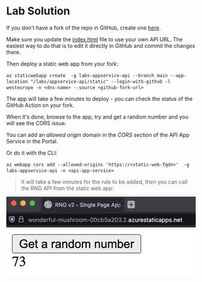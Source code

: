 # Lab Solution

If you don't have a fork of the repo in GitHub, create one [here](https://github.com/courselabs/azure/fork).

Make sure you update the [index.html](static/index.html) file to use your own API URL. The easiest way to do that is to edit it directly in GitHub and commit the changes there.

Then deploy a static web app from your fork:

```
az staticwebapp create  -g labs-appservice-api --branch main --app-location "/labs/appservice-api/static" --login-with-github -l westeurope -n <dns-name> --source <github-fork-url>
```

The app will take a few minutes to deploy - you can check the status of the GitHub Action on your fork. 

When it's done, browse to the app, try and get a random number and you will see the CORS issue.

You can add an _allowed origin_ domain in the _CORS_ section of the API App Service in the Portal.

Or do it with the CLI:

```
az webapp cors add --allowed-origins 'https://<static-web-fqdn>'  -g labs-appservice-api -n <api-app-service>
```

> It will take a few minutes for the rule to be added, then you can call the RNG API from the static web app:

![SPA RNG App](/img/rng-spa.png)